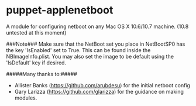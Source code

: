 puppet-applenetboot
===================
A module for configuring netboot on any Mac OS X 10.6/10.7 machine. (10.8 untested at this moment)


###Note###
Make sure that the NetBoot set you place in NetBootSP0 has the key 'IsEnabled' set to True.  This can be found inside the NBImageInfo.plist.  You may also set the image to be default using the 'IsDefault' key if desired.

#####Many thanks to:#####


* Allister Banks (https://github.com/arubdesu) for the initial netboot config
* Gary Larizza (https://github.com/glarizza) for the guidance on making modules.
